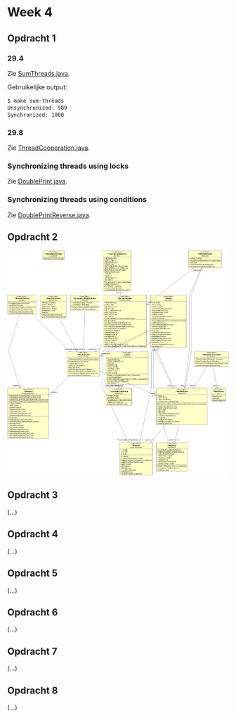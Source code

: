 # Week 4

## Opdracht 1

### 29.4

Zie [SumThreads.java](../../Code/lt4-opdracht-1/src/lt4/SumThreads.java).

Gebruikelijke output:

```
$ make sum-threads
Unsynchronized: 989
Synchronized: 1000
```

### 29.8

Zie [ThreadCooperation.java](../../Code/lt4-opdracht-1/src/lt4/ThreadCooperation.java).

### Synchronizing threads using locks

Zie [DoublePrint.java](../../Code/lt4-opdracht-1/src/lt4/DoublePrint.java).

### Synchronizing threads using conditions

Zie [DoublePrintReverse.java](../../Code/lt4-opdracht-1/src/lt4/DoublePrintReverse.java).

## Opdracht 2

![Zie Opdracht-2.png](../../Code/lt4-MobileRobot/Opdracht-2.png)

## Opdracht 3

(…)

## Opdracht 4

(…)

## Opdracht 5

(…)

## Opdracht 6

(…)

## Opdracht 7

(…)

## Opdracht 8

(…)
